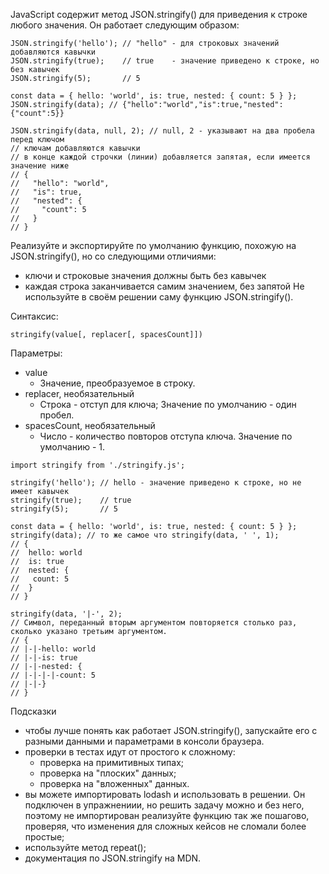 JavaScript содержит метод JSON.stringify() для приведения к строке любого значения. Он работает следующим образом:
```
JSON.stringify('hello'); // "hello" - для строковых значений добавляются кавычки
JSON.stringify(true);    // true    - значение приведено к строке, но без кавычек
JSON.stringify(5);       // 5

const data = { hello: 'world', is: true, nested: { count: 5 } };
JSON.stringify(data); // {"hello":"world","is":true,"nested":{"count":5}} 

JSON.stringify(data, null, 2); // null, 2 - указывают на два пробела перед ключом
// ключам добавляются кавычки
// в конце каждой строчки (линии) добавляется запятая, если имеется значение ниже
// {
//   "hello": "world",
//   "is": true,
//   "nested": {
//     "count": 5
//   }
// }
```
Реализуйте и экспортируйте по умолчанию функцию, похожую на JSON.stringify(), но со следующими отличиями:

* ключи и строковые значения должны быть без кавычек
* каждая строка заканчивается самим значением, без запятой
Не используйте в своём решении саму функцию JSON.stringify().

Синтаксис:
```
stringify(value[, replacer[, spacesCount]])
```
Параметры:

* value
  * Значение, преобразуемое в строку.
* replacer, необязательный
  * Строка - отступ для ключа; Значение по умолчанию - один пробел.
* spacesCount, необязательный
  * Число - количество повторов отступа ключа. Значение по умолчанию - 1.
```
import stringify from './stringify.js';

stringify('hello'); // hello - значение приведено к строке, но не имеет кавычек
stringify(true);    // true
stringify(5);       // 5

const data = { hello: 'world', is: true, nested: { count: 5 } };
stringify(data); // то же самое что stringify(data, ' ', 1);
// {
//  hello: world
//  is: true
//  nested: {
//   count: 5
//  }
// }

stringify(data, '|-', 2);
// Символ, переданный вторым аргументом повторяется столько раз, сколько указано третьим аргументом.
// {
// |-|-hello: world
// |-|-is: true
// |-|-nested: {
// |-|-|-|-count: 5
// |-|-}
// }
```
Подсказки
- чтобы лучше понять как работает JSON.stringify(), запускайте его с разными данными и параметрами в консоли браузера.
- проверки в тестах идут от простого к сложному:
  - проверка на примитивных типах;
  - проверка на "плоских" данных;
  - проверка на "вложенных" данных.
- вы можете импортировать lodash и использовать в решении. Он подключен в упражнениии, но решить задачу можно и без него, поэтому не импортирован
реализуйте функцию так же пошагово, проверяя, что изменения для сложных кейсов не сломали более простые;
- используйте метод repeat();
- документация по JSON.stringify на MDN.
  
